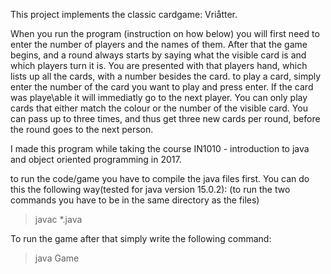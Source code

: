 This project implements the classic cardgame: Vriåtter.

When you run the program (instruction on how below) you will
first need to enter the number of players and the names of them.
After that the game begins, and a round always starts by saying what the visible card is
and which players turn it is. You are presented with that players hand, which lists up all
the cards, with a number besides the card. to play a card, simply enter the number of the card
you want to play and press enter. If the card was playe\able it will immediatly go to the next
player. You can only play cards that either match the colour or the number of the visible card.
You can pass up to three times, and thus get three new cards per round, before the round goes to the next person.

I made this program while taking the course IN1010 - introduction to java and object oriented programming in 2017. 


to run the code/game you have to compile the java files first. You can do this the following way(tested for java version 15.0.2):
(to run the two commands you have to be in the same directory as the files)

>javac *.java


To run the game after that simply write the following command:

>java Game
